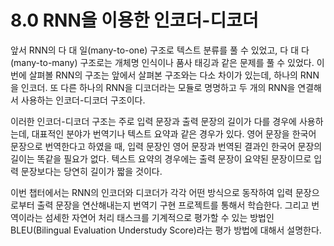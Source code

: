 # 8.0 RNN을 이용한 인코더-디코더

앞서 RNN의 다 대 일(many-to-one) 구조로 텍스트 분류를 풀 수 있었고, 다 대 다(many-to-many) 구조로는 개체명 인식이나 품사 태깅과 같은 문제를 풀 수 있었다. 이번에 살펴볼 RNN의 구조는 앞에서 살펴본 구조와는 다소 차이가 있는데, 하나의 RNN을 인코더. 또 다른 하나의 RNN을 디코더라는 모듈로 명명하고 두 개의 RNN을 연결해서 사용하는 인코더-디코더 구조이다.

이러한 인코더-디코더 구조는 주로 입력 문장과 출력 문장의 길이가 다를 경우에 사용하는데, 대표적인 분야가 번역기나 텍스트 요약과 같은 경우가 있다. 영어 문장을 한국어 문장으로 번역한다고 하였을 때, 입력 문장인 영어 문장과 번역된 결과인 한국어 문장의 길이는 똑같을 필요가 없다. 텍스트 요약의 경우에는 출력 문장이 요약된 문장이므로 입력 문장보다는 당연히 길이가 짧을 것이다.

이번 챕터에서는 RNN의 인코더와 디코더가 각각 어떤 방식으로 동작하여 입력 문장으로부터 출력 문장을 연산해내는지 번역기 구현 프로젝트를 통해서 학습한다. 그리고 번역이라는 섬세한 자연어 처리 태스크를 기계적으로 평가할 수 있는 방법인 BLEU(Bilingual Evaluation Understudy Score)라는 평가 방법에 대해서 설명한다.